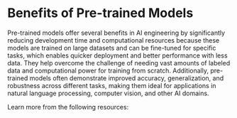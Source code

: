 # Benefits of Pre-trained Models

Pre-trained models offer several benefits in AI engineering by significantly reducing development time and computational resources because these models are trained on large datasets and can be fine-tuned for specific tasks, which enables quicker deployment and better performance with less data. They help overcome the challenge of needing vast amounts of labeled data and computational power for training from scratch. Additionally, pre-trained models often demonstrate improved accuracy, generalization, and robustness across different tasks, making them ideal for applications in natural language processing, computer vision, and other AI domains.

Learn more from the following resources:

